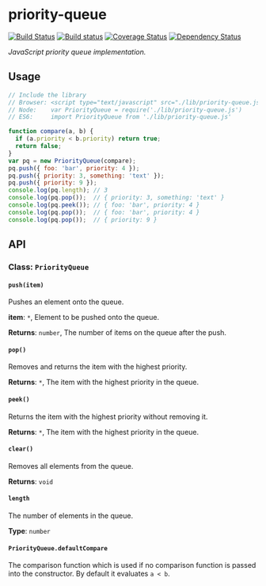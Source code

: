 # priority-queue
[![Build Status](https://travis-ci.org/jakzo/priority-queue.svg?branch=master)](https://travis-ci.org/jakzo/priority-queue)
[![Build status](https://ci.appveyor.com/api/projects/status/ov5yyh5r827nwip1?svg=true)](https://ci.appveyor.com/project/jakzo/priority-queue)
[![Coverage Status](https://coveralls.io/repos/github/jakzo/priority-queue/badge.svg?branch=master)](https://coveralls.io/github/jakzo/priority-queue?branch=master)
[![Dependency Status](https://dependencyci.com/github/jakzo/priority-queue/badge)](https://dependencyci.com/github/jakzo/priority-queue)

*JavaScript priority queue implementation.*

## Usage

```js
// Include the library
// Browser: <script type="text/javascript" src="./lib/priority-queue.js"></script>
// Node:    var PriorityQueue = require('./lib/priority-queue.js')
// ES6:     import PriorityQueue from './lib/priority-queue.js'

function compare(a, b) {
  if (a.priority < b.priority) return true;
  return false;
}
var pq = new PriorityQueue(compare);
pq.push({ foo: 'bar', priority: 4 });
pq.push({ priority: 3, something: 'text' });
pq.push({ priority: 9 });
console.log(pq.length); // 3
console.log(pq.pop());  // { priority: 3, something: 'text' }
console.log(pq.peek()); // { foo: 'bar', priority: 4 }
console.log(pq.pop());  // { foo: 'bar', priority: 4 }
console.log(pq.pop());  // { priority: 9 }
```

## API


### Class: `PriorityQueue`

#### `push(item)`

Pushes an element onto the queue.

**item**: `*`, Element to be pushed onto the queue.

**Returns**: `number`, The number of items on the queue after the push.

#### `pop()`

Removes and returns the item with the highest priority.

**Returns**: `*`, The item with the highest priority in the queue.

#### `peek()`

Returns the item with the highest priority without removing it.

**Returns**: `*`, The item with the highest priority in the queue.

#### `clear()`

Removes all elements from the queue.

**Returns**: `void`

#### `length`

The number of elements in the queue.

**Type**: `number`

#### `PriorityQueue.defaultCompare`

The comparison function which is used if no comparison function is passed
into the constructor. By default it evaluates `a < b`.
